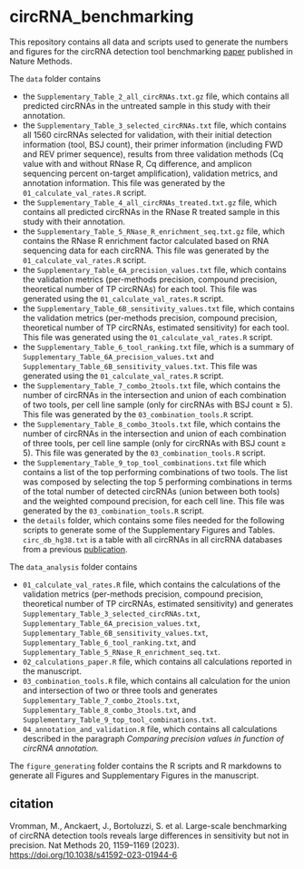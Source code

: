 # circRNA_benchmarking

This repository contains all data and scripts used to generate the numbers and figures for the circRNA detection tool benchmarking [paper](https://www.nature.com/articles/s41592-023-01944-6) published in Nature Methods.

The `data` folder contains
- the `Supplementary_Table_2_all_circRNAs.txt.gz` file, which contains all predicted circRNAs in the untreated sample in this study with their annotation.
- the `Supplementary_Table_3_selected_circRNAs.txt` file, which contains all 1560 circRNAs selected for validation, with their initial detection information (tool, BSJ count), their primer information (including FWD and REV primer sequence), results from three validation methods (Cq value with and without RNase R, Cq difference, and amplicon sequencing percent on-target amplification), validation metrics, and annotation information. This file was generated by the `01_calculate_val_rates.R` script.
- the `Supplementary_Table_4_all_circRNAs_treated.txt.gz` file, which contains all predicted circRNAs in the RNase R treated sample in this study with their annotation.
- the `Supplementary_Table_5_RNase_R_enrichment_seq.txt.gz` file, which contains the RNase R enrichment factor calculated based on RNA sequencing data for each circRNA. This file was generated by the `01_calculate_val_rates.R` script. 
- the `Supplementary_Table_6A_precision_values.txt` file, which contains the validation metrics (per-methods precision, compound precision, theoretical number of TP circRNAs) for each tool. This file was generated using the `01_calculate_val_rates.R` script.
- the `Supplementary_Table_6B_sensitivity_values.txt` file, which contains the validation metrics (per-methods precision, compound precision, theoretical number of TP circRNAs, estimated sensitivity) for each tool. This file was generated using the `01_calculate_val_rates.R` script.
- the `Supplementary_Table_6_tool_ranking.txt` file, which is a summary of `Supplementary_Table_6A_precision_values.txt` and `Supplementary_Table_6B_sensitivity_values.txt`. This file was generated using the `01_calculate_val_rates.R` script.
- the  `Supplementary_Table_7_combo_2tools.txt` file, which contains the number of circRNAs in the intersection and union of each combination of two tools, per cell line sample (only for circRNAs with BSJ count ≥ 5). This file was generated by the `03_combination_tools.R` script.
- the `Supplementary_Table_8_combo_3tools.txt` file, which contains the number of circRNAs in the intersection and union of each combination of three tools, per cell line sample (only for circRNAs with BSJ count ≥ 5). This file was generated by the `03_combination_tools.R` script.
- the `Supplementary_Table_9_top_tool_combinations.txt` file which contains a list of the top performing combinations of two tools. The list was composed by selecting the top 5 performing combinations in terms of the total number of detected circRNAs (union between both tools) and the weighted compound precision, for each cell line. This file was generated by the `03_combination_tools.R` script.
- the `details` folder, which contains some files needed for the following scripts to generate some of the Supplementary Figures and Tables. `circ_db_hg38.txt` is a table with all circRNAs in all circRNA databases from a previous [publication](https://academic.oup.com/bib/article/22/1/288/5717788).


The `data_analysis` folder contains
- `01_calculate_val_rates.R` file, which contains the calculations of the validation metrics (per-methods precision, compound precision, theoretical number of TP circRNAs, estimated sensitivity) and generates `Supplementary_Table_3_selected_circRNAs.txt`, `Supplementary_Table_6A_precision_values.txt`, `Supplementary_Table_6B_sensitivity_values.txt`, `Supplementary_Table_6_tool_ranking.txt`, and `Supplementary_Table_5_RNase_R_enrichment_seq.txt`.
- `02_calculations_paper.R` file, which contains all calculations reported in the manuscript.
- `03_combination_tools.R` file, which contains all calculation for the union and intersection of two or three tools and generates `Supplementary_Table_7_combo_2tools.txt`, `Supplementary_Table_8_combo_3tools.txt`, and `Supplementary_Table_9_top_tool_combinations.txt`.
- `04_annotation_and_validation.R` file, which contains all calculations described in the paragraph *Comparing precision values in function of circRNA annotation.*

The `figure_generating` folder contains the R scripts and R markdowns to generate all Figures and Supplementary Figures in the manuscript.


## citation
Vromman, M., Anckaert, J., Bortoluzzi, S. et al. Large-scale benchmarking of circRNA detection tools reveals large differences in sensitivity but not in precision. Nat Methods 20, 1159–1169 (2023). https://doi.org/10.1038/s41592-023-01944-6
